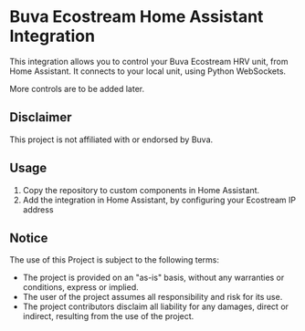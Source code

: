 # Buva Ecostream Home Assistant Integration

This integration allows you to control your Buva Ecostream HRV unit, from Home Assistant. It connects to your local unit, 
using Python WebSockets.

More controls are to be added later.

## Disclaimer

This project is not affiliated with or endorsed by Buva.

## Usage
1. Copy the repository to custom components in Home Assistant.
2. Add the integration in Home Assistant, by configuring your Ecostream IP address

## Notice

The use of this Project is subject to the following terms:

- The project is provided on an "as-is" basis, without any warranties or conditions, express or implied.
- The user of the project assumes all responsibility and risk for its use.
- The project contributors disclaim all liability for any damages, direct or indirect, resulting from the use of the project.
